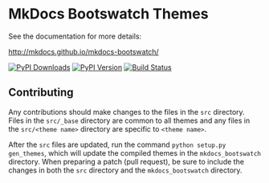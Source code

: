 # MkDocs Bootswatch Themes

See the documentation for more details:

http://mkdocs.github.io/mkdocs-bootswatch/

[![PyPI Downloads][pypi-dl-image]][pypi-dl-link]
[![PyPI Version][pypi-v-image]][pypi-v-link]
[![Build Status][travis-image]][travis-link]

[pypi-dl-image]: https://img.shields.io/pypi/dm/mkdocs-bootswatch.png
[pypi-dl-link]: https://pypi.python.org/pypi/mkdocs-bootswatch
[pypi-v-image]: https://img.shields.io/pypi/v/mkdocs-bootswatch.png
[pypi-v-link]: https://pypi.python.org/pypi/mkdocs-bootswatch
[travis-image]: https://img.shields.io/travis/mkdocs/mkdocs-bootswatch/master.png
[travis-link]: https://travis-ci.org/mkdocs/mkdocs-bootswatch

## Contributing

Any contributions should make changes to the files in the `src` directory. Files
in the `src/_base` directory are common to all themes and any files in the
`src/<theme name>` directory are specific to `<theme name>`.

After the `src` files are updated, run the command `python setup.py gen_themes`,
which will update the compiled themes in the `mkdocs_bootswatch` directory. When
preparing a patch (pull request), be sure to include the changes in both the
`src` directory and the `mkdocs_bootswatch` directory.

